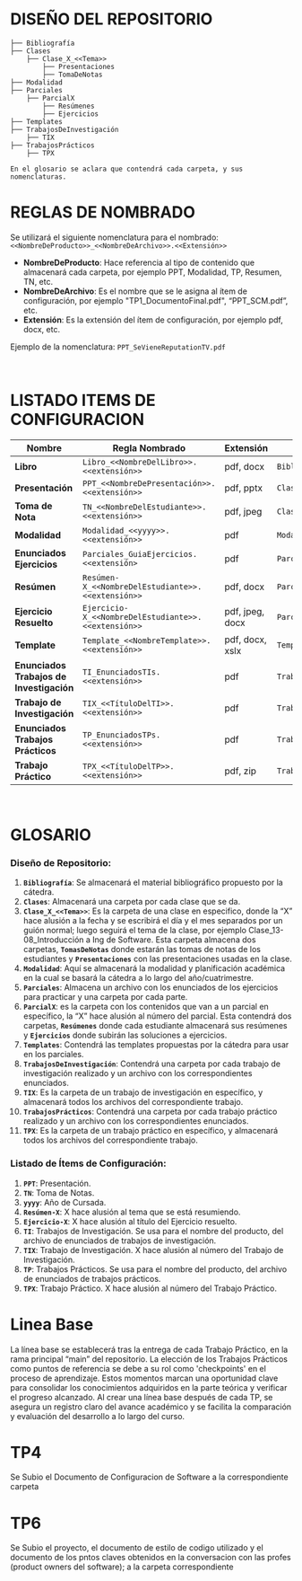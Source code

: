 # DISEÑO DEL REPOSITORIO
```
├── Bibliografía 
├── Clases 
    ├── Clase_X_<<Tema>> 
        ├── Presentaciones 
        ├── TomaDeNotas 
├── Modalidad
├── Parciales
    ├── ParcialX
        ├── Resúmenes
        ├── Ejercicios
├── Templates
├── TrabajosDeInvestigación
    ├── TIX
├── TrabajosPrácticos 
    ├── TPX 

En el glosario se aclara que contendrá cada carpeta, y sus nomenclaturas.

```


# REGLAS DE NOMBRADO

Se utilizará el siguiente nomenclatura para el nombrado:
`<<NombreDeProducto>>_<<NombreDeArchivo>>.<<Extensión>>`

- **NombreDeProducto**: Hace referencia al tipo de contenido que almacenará cada carpeta, por ejemplo PPT, Modalidad, TP, Resumen, TN, etc.
- **NombreDeArchivo**: Es el nombre que se le asigna al ítem de configuración, por ejemplo "TP1_DocumentoFinal.pdf", “PPT_SCM.pdf”, etc.
- **Extensión**: Es la extensión del ítem de configuración, por ejemplo pdf, docx, etc.

Ejemplo de la nomenclatura: `PPT_SeVieneReputationTV.pdf`

<br>

# LISTADO ITEMS DE CONFIGURACION

 **Nombre**                           | **Regla Nombrado**                               | **Extensión**   | **Ubicación**                            |
|--------------------------------------|-------------------------------------------------|----------------|-------------------------------------------|
| **Libro**                            | `Libro_<<NombreDelLibro>>.<<extensión>>`          | pdf, docx      | `Bibliografía/`                           |
| **Presentación**                     | `PPT_<<NombreDePresentación>>.<<extensión>>`      | pdf, pptx      | `Clases/ClaseX<<Tema>>/Presentaciones/`   |
| **Toma de Nota**                     | `TN_<<NombreDelEstudiante>>.<<extensión>>`         | pdf, jpeg      | `Clases/ClaseX<<Tema>>/TomaDeNotas/`      |
| **Modalidad**                        | `Modalidad_<<yyyy>>.<<extensión>>`                | pdf            | `Modalidad/`                              |
| **Enunciados Ejercicios**            | `Parciales_GuiaEjercicios.<<extensión>`           | pdf            | `Parciales/`                              |
| **Resúmen**                          | `Resúmen-X_<<NombreDelEstudiante>>.<<extensión>>` | pdf, docx      | `Parciales/ParcialX/Resúmenes/`           |
| **Ejercicio Resuelto**               | `Ejercicio-X_<<NombreDelEstudiante>>.<<extensión>>`| pdf, jpeg, docx | `Parciales/ParcialX/Ejercicios/`         |
| **Template**                         | `Template_<<NombreTemplate>>.<<extensión>>`       | pdf, docx, xslx | `Templates/`                              |
| **Enunciados Trabajos de Investigación**| `TI_EnunciadosTIs.<<extensión>>`               | pdf            | `TrabajosDeInvestigación/`                |
| **Trabajo de Investigación**         | `TIX_<<TítuloDelTI>>.<<extensión>>`               | pdf            | `TrabajosDeInvestigación/TIX/`            |
| **Enunciados Trabajos Prácticos**    | `TP_EnunciadosTPs.<<extensión>>`                  | pdf            | `TrabajosPracticós/`                      |
| **Trabajo Práctico**                 | `TPX_<<TítuloDelTP>>.<<extensión>>`               | pdf, zip            | `TrabajosPracticós/TPX/`                   |

<br>

# GLOSARIO

### Diseño de Repositorio:

1. **`Bibliografía`**: Se almacenará el material bibliográfico propuesto por la cátedra.
2. **`Clases`**: Almacenará una carpeta por cada clase que se da.
3. **`Clase_X_<<Tema>>`**: Es la carpeta de una clase en especifico, donde la “X” hace alusión a la fecha y se escribirá el día y el mes separados por un guión normal; luego seguirá el tema de la clase, por ejemplo Clase_13-08_Introducción a Ing de Software.  Esta carpeta almacena dos carpetas, **`TomasDeNotas`** donde estarán las tomas de notas de los estudiantes y **`Presentaciones`** con las presentaciones usadas en la clase.
4. **`Modalidad`**: Aquí se almacenará la modalidad y planificación académica en la cual se basará la cátedra a lo largo del año/cuatrimestre.
5. **`Parciales`**: Almacena un archivo con los enunciados de los ejercicios para practicar y una carpeta por cada parte.
6. **`ParcialX`**: es la carpeta con los contenidos que van a un parcial en específico, la “X” hace alusión al número del parcial. Esta contendrá dos carpetas, **`Resúmenes`** donde cada estudiante almacenará sus resúmenes y **`Ejercicios`** donde subirán las soluciones a ejercicios.
7. **`Templates`**: Contendrá las templates propuestas por la cátedra para usar en los parciales.
8. **`TrabajosDeInvestigación`**: Contendrá una carpeta por cada trabajo de investigación realizado y un archivo con los correspondientes enunciados.
9. **`TIX`**: Es la carpeta de un trabajo de investigación en específico, y almacenará todos los archivos del correspondiente trabajo.
10. **`TrabajosPrácticos`**: Contendrá una carpeta por cada trabajo práctico realizado y un archivo con los correspondientes enunciados.
11. **`TPX`**: Es la carpeta de un trabajo práctico en específico, y almacenará todos los archivos del correspondiente trabajo.

### Listado de Ítems de Configuración:

1. **`PPT`**: Presentación.
2. **`TN`**: Toma de Notas.
3. **`yyyy`**: Año de Cursada.
4. **`Resúmen-X`**: X hace alusión al tema que se está resumiendo.
5. **`Ejercicio-X`**: X hace alusión al título del Ejercicio resuelto.
6. **`TI`**: Trabajos de Investigación. Se usa para el nombre del producto, del archivo de enunciados de trabajos de investigación.
7. **`TIX`**: Trabajo de Investigación. X hace alusión al número del Trabajo de Investigación.
8. **`TP`**: Trabajos Prácticos. Se usa para el nombre del producto, del archivo de enunciados de trabajos prácticos.
9. **`TPX`**: Trabajo Práctico. X hace alusión al número del Trabajo Práctico.


# Linea Base

La línea base se establecerá tras la entrega de cada Trabajo Práctico, en la rama principal “main” del repositorio. La elección de los Trabajos Prácticos como puntos de referencia se debe a su rol como 'checkpoints' en el proceso de aprendizaje. Estos momentos marcan una oportunidad clave para consolidar los conocimientos adquiridos en la parte teórica y verificar el progreso alcanzado. Al crear una línea base después de cada TP, se asegura un registro claro del avance académico y se facilita la comparación y evaluación del desarrollo a lo largo del curso.

# TP4

Se Subio el Documento de Configuracion de Software a la correspondiente carpeta


# TP6

Se Subio el proyecto, el documento de estilo de codigo utilizado y el documento de los pntos claves obtenidos en la conversacion con las profes (product owners del software); a la carpeta correspondiente
